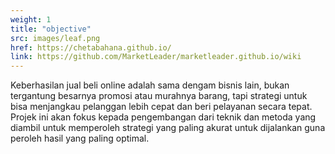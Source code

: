 ```yaml
---
weight: 1
title: "objective"
src: images/leaf.png
href: https://chetabahana.github.io/
link: https://github.com/MarketLeader/marketleader.github.io/wiki
---
```


Keberhasilan jual beli online adalah sama dengam bisnis lain, bukan tergantung besarnya promosi atau murahnya barang, tapi strategi untuk bisa menjangkau pelanggan lebih cepat dan beri pelayanan secara tepat. Projek ini akan fokus kepada pengembangan dari teknik dan metoda yang diambil untuk memperoleh strategi yang paling akurat untuk dijalankan guna peroleh hasil yang paling optimal.
